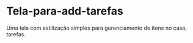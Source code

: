 # Tela-para-add-tarefas
Uma tela com estilização simples para gerenciamento de itens no caso, tarefas.
